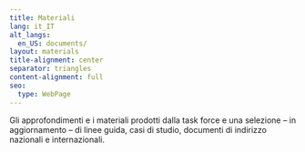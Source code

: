 ```yaml
---
title: Materiali
lang: it_IT
alt_langs:
  en_US: documents/
layout: materials
title-alignment: center
separator: triangles
content-alignment: full
seo:
  type: WebPage
---
```

Gli approfondimenti e i materiali prodotti dalla task force e una selezione – in aggiornamento – di linee guida, casi di studio, documenti di indirizzo nazionali e internazionali.
